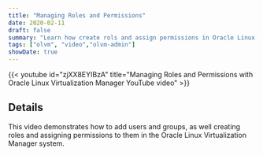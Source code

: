 ```yaml
---
title: "Managing Roles and Permissions"
date: 2020-02-11
draft: false
summary: "Learn how create rols and assign permissions in Oracle Linux Virtualization Manager."
tags: ["olvm", "video","olvm-admin"]
showDate: true
---
```


{{< youtube id="zjXX8EYIBzA" title="Managing Roles and Permissions with Oracle Linux Virtualization Manager YouTube video" >}}

## Details

This video demonstrates how to add users and groups, as well creating roles and assigning permissions to them in the Oracle Linux Virtualization Manager system.
